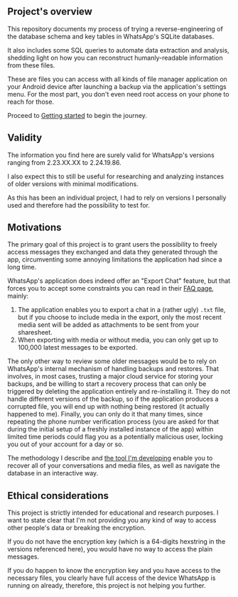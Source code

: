 ## Project's overview

This repository documents my process of trying a reverse-engineering of the database schema and key tables in WhatsApp's SQLite databases.

It also includes some SQL queries to automate data extraction and analysis, shedding light on how you can reconstruct humanly-readable information from these files.

These are files you can access with all kinds of file manager application on your Android device after launching a backup via the application's settings menu. For the most part, you don't even need root access on your phone to reach for those.

Proceed to [Getting started](Getting%20started.md) to begin the journey.

## Validity

The information you find here are surely valid for WhatsApp's versions ranging from 2.23.XX.XX to 2.24.19.86.

I also expect this to still be useful for researching and analyzing instances of older versions with minimal modifications.

As this has been an individual project, I had to rely on versions I personally used and therefore had the possibility to test for.

## Motivations

The primary goal of this project is to grant users the possibility to freely access messages they exchanged and data they generated through the app, circumventing some annoying limitations the application had since a long time.

WhatsApp's application does indeed offer an "Export Chat" feature, but that forces you to accept some constraints you can read in their [FAQ page](https://faq.whatsapp.com/1180414079177245/?cms_platform=android), mainly:

1. The application enables you to export a chat in a (rather ugly) `.txt` file, but if you choose to include media in the export, only the most recent media sent will be added as attachments to be sent from your sharesheet.
2. When exporting with media or without media, you can only get up to 100,000 latest messages to be exported.

The only other way to review some older messages would be to rely on WhatsApp's internal mechanism of handling backups and restores. That involves, in most cases, trusting a major cloud service for storing your backups, and be willing to start a recovery process that can only be triggered by deleting the application entirely and re-installing it. They do not handle different versions of the backup, so if the application produces a corrupted file, you will end up with nothing being restored (it actually happened to me). Finally, you can only do it that many times, since repeating the phone number verification process (you are asked for that during the initial setup of a freshly installed instance of the app) within limited time periods could flag you as a potentially malicious user, locking you out of your account for a day or so.

The methodology I describe and [the tool I'm developing](https://github.com/gchem1se/rechat) enable you to recover all of your conversations and media files, as well as navigate the database in an interactive way.

## Ethical considerations

This project is strictly intended for educational and research purposes. I want to state clear that I'm not providing you any kind of way to access other people's data or breaking the encryption.

If you do not have the encryption key (which is a 64-digits hexstring in the versions referenced here), you would have no way to access the plain messages.

If you do happen to know the encryption key and you have access to the necessary files, you clearly have full access of the device WhatsApp is running on already, therefore, this project is not helping you further.
